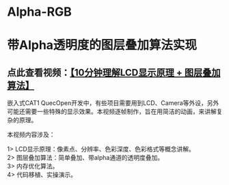 # Alpha-RGB
# 带Alpha透明度的图层叠加算法实现

## 点此查看视频：[【10分钟理解LCD显示原理 + 图层叠加算法】](https://www.bilibili.com/video/BV1Xe41167BK/?spm_id_from=333.999.0.0)

嵌入式CAT1 QuecOpen开发中，有些项目需要用到LCD、Camera等外设，另外可能还需要一些特殊的显示效果。本视频逐帧制作，旨在用简洁的动画，来讲解复杂的原理。  


本视频内容涉及：  

1> LCD显示原理：像素点、分辨率、色彩深度、色彩格式等概念讲解。  
2> 图层叠加算法：简单叠加、带alpha通道的透明度叠加。  
3> 内存优化算法。  
4> 代码移植、实操演示。  
